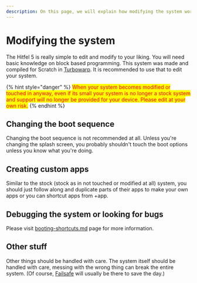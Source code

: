```yaml
---
description: On this page, we will explain how modifying the system works.
---
```


# Modifying the system

The Hitfel 5 is really simple to edit and modify to your liking. You will need basic knowledge on block based programming. This system was made and compiled for Scratch in [Turbowarp](https://turbowarp.org). It is recommended to use that to edit your system.

{% hint style="danger" %}
<mark style="color:red;">When your system becomes modified or touched in anyway, even if its small your system is no longer a stock system and support will no longer be provided for your device. Please edit at your own risk.</mark>
{% endhint %}

## Changing the boot sequence

Changing the boot sequence is not recommended at all. Unless you're changing the splash screen, you probably shouldn't touch the boot options unless you know what you're doing.

## Creating custom apps

Similar to the stock (stock as in not touched or modified at all) system, you should just follow along and duplicate parts of their apps to make your own apps or you can shortcut apps from +app.

## Debugging the system or looking for bugs

Please visit [booting-shortcuts.md](booting/booting-shortcuts.md "mention") page for more information.

## Other stuff

Other things should be handled with care. The system itself should be handled with care, messing with the wrong thing can break the entire system. (Of course, [Failsafe](failsafe.md) will usually be there to save the day.)
